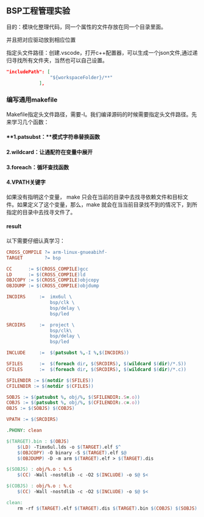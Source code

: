 ## BSP工程管理实验

目的：模块化整理代码，同一个属性的文件存放在同一个目录里面。

并且把对应驱动放到相应位置



指定头文件路径：创建.vscode，打开c++配置器，可以生成一个json文件,通过递归寻找所有文件夹，当然也可以自己设置。

```json
"includePath": [
                "${workspaceFolder}/**"
            ],
```

### 编写通用makefile

Makefile指定头文件路径，需要-I。我们编译源码的时候需要指定头文件路径。先来学习几个函数：

#### **1.patsubst：**模式字符串替换函数

#### 2.wildcard：让通配符在变量中展开

#### 3.foreach：循环查找函数

#### 4.VPATH关键字

如果没有指明这个变量， make 只会在当前的目录中去找寻依赖文件和目标文件。如果定义了这个变量，那么，make 就会在当当前目录找不到的情况下，到所指定的目录中去找寻文件了。

#### result

以下需要仔细认真学习：

```makefile
CROSS_COMPILE ?= arm-linux-gnueabihf-
TARGET		  ?= bsp

CC 		:= $(CROSS_COMPILE)gcc
LD		:= $(CROSS_COMPILE)ld
OBJCOPY := $(CROSS_COMPILE)objcopy
OBJDUMP := $(CROSS_COMPILE)objdump

INCDIRS   	:= 	imx6ul \
				bsp/clk \
				bsp/delay \
				bsp/led

SRCDIRS     := 	project \
				bsp/clk\
				bsp/delay \
				bsp/led

INCLUDE 	:=	$(patsubst %,-I %,$(INCDIRS))

SFILES		:= 	$(foreach dir, $(SRCDIRS), $(wildcard $(dir)/*.S))
CFILES 		:= 	$(foreach dir, $(SRCDIRS), $(wildcard $(dir)/*.c))

SFILENDIR := $(notdir $(SFILES))
CFILENDIR := $(notdir $(CFILES))

SOBJS := $(patsubst %, obj/%, $(SFILENDIR:.S=.o))
COBJS := $(patsubst %, obj/%, $(CFILENDIR:.c=.o))
OBJS := $(SOBJS) $(COBJS) 

VPATH := $(SRCDIRS) 

.PHONY: clean

$(TARGET).bin : $(OBJS) 
	$(LD) -Timx6ul.lds -o $(TARGET).elf $^
	$(OBJCOPY) -O binary -S $(TARGET).elf $@
	$(OBJDUMP) -D -m arm $(TARGET).elf > $(TARGET).dis

$(SOBJS) : obj/%.o : %.S 
	$(CC) -Wall -nostdlib -c -O2 $(INCLUDE) -o $@ $<

$(COBJS) : obj/%.o : %.c 
	$(CC) -Wall -nostdlib -c -O2 $(INCLUDE) -o $@ $<

clean: 
	rm -rf $(TARGET).elf $(TARGET).dis $(TARGET).bin $(COBJS) $(SOBJS)
```

